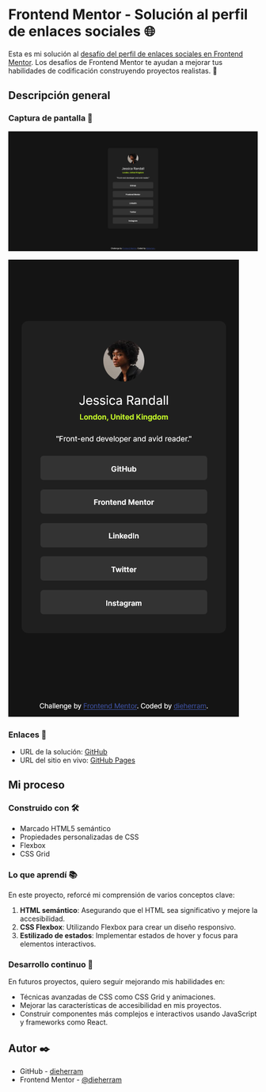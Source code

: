 # Frontend Mentor - Solución al perfil de enlaces sociales 🌐

Esta es mi solución al [desafío del perfil de enlaces sociales en Frontend Mentor](https://www.frontendmentor.io/challenges/social-links-profile-UG32l9m6dQ). Los desafíos de Frontend Mentor te ayudan a mejorar tus habilidades de codificación construyendo proyectos realistas. 💪

## Descripción general

### Captura de pantalla 📸

![Escritorio](./screenshot-desktop.png)

![Móvil](./screenshot-mobile.png)

### Enlaces 🔗

- URL de la solución: [GitHub](https://github.com/dieherram/fem-learning-path-03-social-links-profile)
- URL del sitio en vivo: [GitHub Pages](https://dieherram.github.io/fem-learning-path-03-social-links-profile/)

## Mi proceso

### Construido con 🛠️

- Marcado HTML5 semántico
- Propiedades personalizadas de CSS
- Flexbox
- CSS Grid

### Lo que aprendí 📚

En este proyecto, reforcé mi comprensión de varios conceptos clave:

1. **HTML semántico**: Asegurando que el HTML sea significativo y mejore la accesibilidad.
2. **CSS Flexbox**: Utilizando Flexbox para crear un diseño responsivo.
3. **Estilizado de estados**: Implementar estados de hover y focus para elementos interactivos.

### Desarrollo continuo 🚀

En futuros proyectos, quiero seguir mejorando mis habilidades en:

- Técnicas avanzadas de CSS como CSS Grid y animaciones.
- Mejorar las características de accesibilidad en mis proyectos.
- Construir componentes más complejos e interactivos usando JavaScript y frameworks como React.

## Autor ✒️

- GitHub - [dieherram](https://github.com/dieherram)
- Frontend Mentor - [@dieherram](https://www.frontendmentor.io/profile/dieherram)